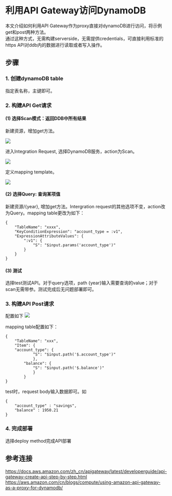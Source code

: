 # 利用API Gateway访问DynamoDB

本文介绍如何利用API Gateway作为proxy直接对dynamoDB进行访问，将示例get和post两种方法。   
通过这种方式，无需构建serverside，无需提供credentials，可直接利用标准的https API对ddb内的数据进行读取或者写入操作。


## 步骤

### 1. 创建dynamoDB table  

指定表名称，主键即可。

### 2. 构建API Get请求

#### (1) 选择Scan模式：返回DDB中所有结果 

新建资源，增加get方法。

![](https://s3.cn-north-1.amazonaws.com.cn/salander/public/api-gateway-proxy-for-ddb/get-method.png)

进入Integration Request, 选择DynamoDB服务，action为Scan。

![](https://s3.cn-north-1.amazonaws.com.cn/salander/public/api-gateway-proxy-for-ddb/get-intergration-request.png)

定义mapping template。

![](https://s3.cn-north-1.amazonaws.com.cn/salander/public/api-gateway-proxy-for-ddb/get-mapping-table.png)

#### (2) 选择Query: 查询某项值

新建资源/{year}, 增加get方法。Intergration request的其他选项不变，action改为Query。mapping table更改为如下：

```
{
    "TableName": "xxxx",
    "KeyConditionExpression": "account_type = :v1",   
    "ExpressionAttributeValues": {
        ":v1": {
            "S": "$input.params('account_type')"
        }
    }
}
```

#### (3) 测试     
选择test测试API。对于query选项，path {year}输入需要查询的value；对于scan无需带参。测试完成后无问题部署即可。    


### 3. 构建API Post请求

配置如下
![](https://s3.cn-north-1.amazonaws.com.cn/salander/public/api-gateway-proxy-for-ddb/post-request.png)

mapping table配置如下：

```
{ 
    "TableName": "xxx",
    "Item": {
	"account_type": {
            "S": "$input.path('$.account_type')"
            },
        "balance": {
            "S": "$input.path('$.balance')"
            }
        }
}
```

test时，request body输入数据即可。如

```
{ 
	"account_type" : "savings",
	"balance" : 1950.21
}
```

### 4. 完成部署
选择deploy method完成API部署


## 参考连接    

https://docs.aws.amazon.com/zh_cn/apigateway/latest/developerguide/api-gateway-create-api-step-by-step.html    
https://aws.amazon.com/cn/blogs/compute/using-amazon-api-gateway-as-a-proxy-for-dynamodb/   


   

  
   

   




